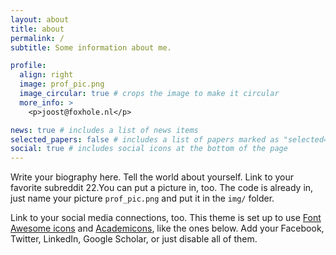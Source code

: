 ```yaml
---
layout: about
title: about
permalink: /
subtitle: Some information about me.

profile:
  align: right
  image: prof_pic.png
  image_circular: true # crops the image to make it circular
  more_info: >
    <p>joost@foxhole.nl</p>

news: true # includes a list of news items
selected_papers: false # includes a list of papers marked as "selected={true}"
social: true # includes social icons at the bottom of the page
---
```


Write your biography here. Tell the world about yourself. Link to your favorite subreddit 22.You can put a picture in, too. The code is already in, just name your picture `prof_pic.png` and put it in the `img/` folder.

Link to your social media connections, too. This theme is set up to use [Font Awesome icons](https://fontawesome.com/) and [Academicons](https://jpswalsh.github.io/academicons/), like the ones below. Add your Facebook, Twitter, LinkedIn, Google Scholar, or just disable all of them.
